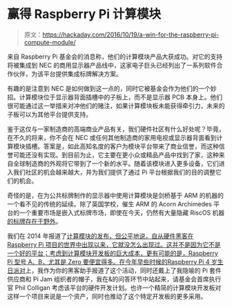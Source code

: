# 赢得 Raspberry Pi 计算模块

> 原文：<https://hackaday.com/2016/10/19/a-win-for-the-raspberry-pi-compute-module/>

来自 Raspberry Pi 基金会的消息称，他们的计算模块产品大获成功。对它的支持将被集成到 NEC 的商用显示器产品线中，这家电子巨头已经列出了一系列软件合作伙伴，为该平台提供集成标牌解决方案。

有趣的是注意到 NEC 是如何做到这一点的，同时它被基金会作为他们的一个妙招。计算模块位于显示器背面插槽中的子板上，而不是显示器 PCB 本身上。他们很可能通过这一举措来对冲他们的赌注，如果计算模块板未能获得牵引力，未来的子板可以为其他平台提供支持。

鉴于这仅与一家制造商的高端商业产品有关，我们硬件社区有什么好处呢？毕竟，在不久的将来，你不会在 NEC 或任何其他制造商的家用电视或显示器背面看到计算模块插槽。答案是，如此高知名度的客户为模块平台带来了商业信誉，而这种信誉可能还没有实现。到目前为止，它主要在更小众或精品产品中找到了家，这种来自全球制造商的外观将它带到了一个新的水平。随着该模块进入更多设备，它们进入我们社区的机会越来越大，并为我们提供了通过 Pi 平台根据我们的目的调整它们的机会。

奇怪的是，在为公共标牌制作的显示器中使用计算模块是剑桥基于 ARM 的机器的一个看不见的传统的延续。除了英国学校，催生 ARM 的 Acorn Archimedes 平台的一个重要市场是嵌入式标牌市场，即使在今天，仍然有大量隐藏 RiscOS 机器[的](http://www.theregister.co.uk/2016/09/12/oi_el_reg_stop_pretending_microsoft_has_a_bsod_monopoly/)[标牌存在于野外](https://twitter.com/richilton/status/777799721725399040)。

我们在 2014 年报道了[计算模块的发布，但公平地说，自从硬件黑客在 Raspberry Pi 项目的世界中出现以来，它就没怎么出现过。这并不是因为它不是一个好的平台；考虑到计算模块开发板的巨大成本，更有可能的是，Raspberry Pi 型号 A、B，尤其是 Zero 要便宜得多。在今年早些时候的](http://hackaday.com/2014/04/07/the-raspberry-pi-compute-module/)[Raspberry Pi 4 岁生日派对](http://hackaday.com/2016/03/13/birthday-celebrations-the-pi-way/)上，我作为你的黑客助手报道了这个活动，同时还戴上了我隐喻的 Pi 套件供应商和 Pi Jam 组织者的帽子，我在&的问答环节中站起来，请基金会首席执行官 Phil Colligan 考虑该平台的硬件开发计划。也许一个精简的计算模块开发板对这样一个项目来说是一个资产，同时也推动了这个特定开发板的更多采用。